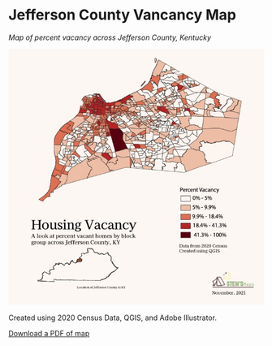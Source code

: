 # Jefferson County Vancancy Map
*Map of percent vacancy across Jefferson County, Kentucky*

![Description of Image](JeffersonCounty_Vacancy.jpg)

Created using 2020 Census Data, QGIS, and Adobe Illustrator.

[Download a PDF of map](JeffersonCounty_Vacancy.pdf)

